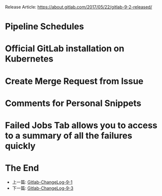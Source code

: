 Release Article: https://about.gitlab.com/2017/05/22/gitlab-9-2-released/

# Pipeline Schedules
# Official GitLab installation on Kubernetes
# Create Merge Request from Issue
# Comments for Personal Snippets
# Failed Jobs Tab allows you to access to a summary of all the failures quickly

# The End

 - 上一篇: [Gitlab-ChangeLog-9-1](https://github.com/yidinghan/blog/blob/master/Gitlab-ChangeLog-9-1.md)
 - 下一篇: [Gitlab-ChangeLog-9-3](https://github.com/yidinghan/blog/blob/master/Gitlab-ChangeLog-9-3.md)